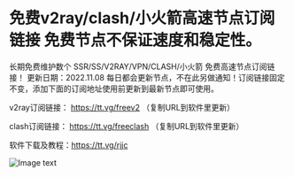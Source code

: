 # 免费v2ray/clash/小火箭高速节点订阅链接 免费节点不保证速度和稳定性。
长期免费维护数个 SSR/SS/V2RAY/VPN/CLASH/小火箭 免费高速节点订阅链接！
更新日期：2022.11.08 每日都会更新节点，不在此另做通知！订阅链接固定不变，添加下面的订阅地址使用前更新到最新节点即可使用。

v2ray订阅链接：
https://tt.vg/freev2 （复制URL到软件里更新） 

clash订阅链接：
https://tt.vg/freeclash （复制URL到软件里更新）


软件下载及教程：https://tt.vg/rjjc

![Image text](https://freefq.neocities.org/tt.png)


